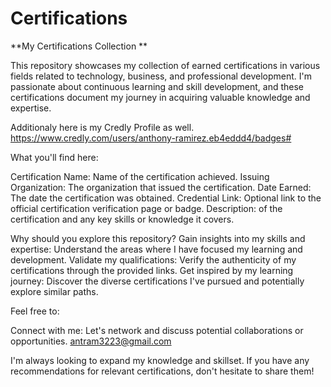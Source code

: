 # Certifications 
 
**My Certifications Collection **

This repository showcases my collection of earned certifications in various fields related to technology, business, and professional development. I'm passionate about continuous learning and skill development, and these certifications document my journey in acquiring valuable knowledge and expertise.

Additionaly here is my Credly Profile as well. 
https://www.credly.com/users/anthony-ramirez.eb4eddd4/badges#

What you'll find here:

Certification Name: Name of the certification achieved.
Issuing Organization: The organization that issued the certification.
Date Earned: The date the certification was obtained.
Credential Link: Optional link to the official certification verification page or badge.
Description: of the certification and any key skills or knowledge it covers.

Why should you explore this repository?
Gain insights into my skills and expertise: Understand the areas where I have focused my learning and development.
Validate my qualifications: Verify the authenticity of my certifications through the provided links.
Get inspired by my learning journey: Discover the diverse certifications I've pursued and potentially explore similar paths.

Feel free to:



Connect with me: Let's network and discuss potential collaborations or opportunities. antram3223@gmail.com

I'm always looking to expand my knowledge and skillset. If you have any recommendations for relevant certifications, don't hesitate to share them!

